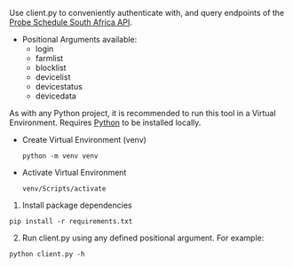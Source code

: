 Use client.py to conveniently authenticate with, and query endpoints of the [Probe Schedule South Africa API](https://probeschedule.co.za/).
- Positional Arguments available:
    - login
    - farmlist
    - blocklist
    - devicelist
    - devicestatus
    - devicedata

As with any Python project, it is recommended to run this tool in a Virtual Environment.
Requires [Python](https://www.python.org/downloads/) to be installed locally.
- Create Virtual Environment (venv)
    ```
    python -m venv venv
    ```
- Activate Virtual Environment
    ```
    venv/Scripts/activate
    ```


1. Install package dependencies
```
pip install -r requirements.txt
```
2. Run client.py using any defined positional argument. For example:
```
python client.py -h
```